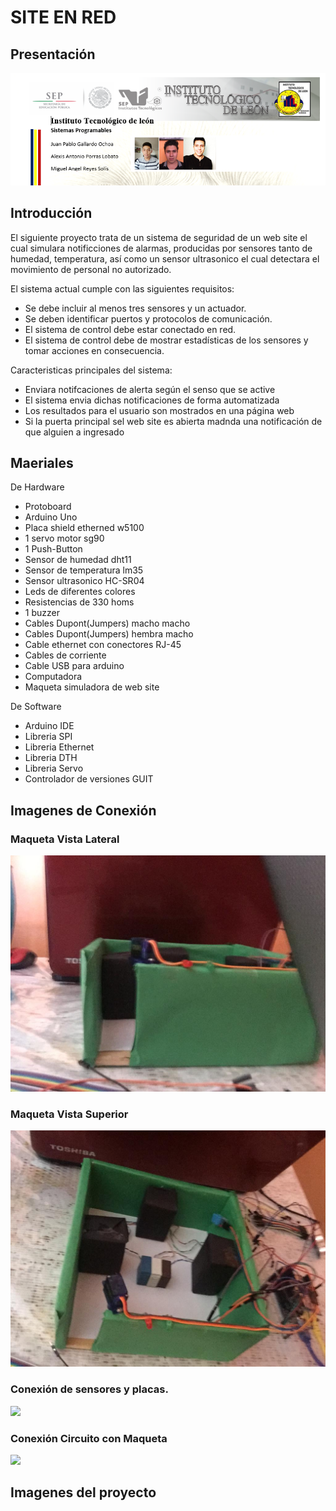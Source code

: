 # SITE EN RED

## Presentación 
<img src="https://github.com/mreyess/SiteEnRed/blob/master/Imagenes/Presentacion.PNG">

## Introducción
El siguiente proyecto trata de un sistema de seguridad de un web site el cual simulara
notificciones de alarmas, producidas por sensores tanto de humedad, temperatura, así como
un sensor ultrasonico el cual detectara el movimiento de personal no autorizado.

El sistema actual cumple con las siguientes requisitos:
* Se debe incluir al menos tres sensores y un actuador.
* Se deben identificar puertos y protocolos de comunicación.
* El sistema de control debe estar conectado en red.
* El sistema de control debe de mostrar estadísticas de los sensores y tomar acciones en consecuencia.

Caracteristicas principales del sistema:
* Enviara notifcaciones de alerta según el senso que se active
* El sistema envia dichas notificaciones de forma automatizada
* Los resultados para el usuario son mostrados en una página web
* Si la puerta principal sel web site es abierta madnda una notificación de que alguien a ingresado

## Maeriales
De Hardware

* Protoboard
* Arduino Uno
* Placa shield etherned w5100
* 1 servo motor sg90
* 1 Push-Button
* Sensor de humedad dht11
* Sensor de temperatura lm35
* Sensor ultrasonico HC-SR04
* Leds de diferentes colores
* Resistencias de 330 homs
* 1 buzzer
* Cables Dupont(Jumpers) macho macho
* Cables Dupont(Jumpers) hembra macho
* Cable ethernet con conectores RJ-45
* Cables de corriente
* Cable USB para arduino
* Computadora
* Maqueta simuladora de web site

De Software

* Arduino IDE
* Libreria SPI
* Libreria Ethernet
* Libreria DTH
* Libreria Servo
* Controlador de versiones GUIT

## Imagenes de Conexión

### Maqueta Vista Lateral
<img src="https://github.com/mreyess/SiteEnRed/blob/master/Imagenes/VistaLateral.jpeg">

### Maqueta Vista Superior
<img src="https://github.com/mreyess/SiteEnRed/blob/master/Imagenes/VistaInclinada.jpeg">

### Conexión de sensores y placas.
<img src="https://github.com/mreyess/SiteEnRed/blob/master/Imagenes/EsquemaConexión1.jpeg">

### Conexión Circuito con Maqueta
<img src="https://github.com/mreyess/SiteEnRed/blob/master/Imagenes/EsquemaConexión1.jpeg">

## Imagenes del proyecto
